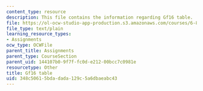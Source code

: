 ```yaml
---
content_type: resource
description: This file contains the information regarding Gf16 table.
file: https://ol-ocw-studio-app-production.s3.amazonaws.com/courses/6-857-network-and-computer-security-spring-2014/348c50615bdadada129c5a6dbaeabc43_gf16_table.txt
file_type: text/plain
learning_resource_types:
- Assignments
ocw_type: OCWFile
parent_title: Assignments
parent_type: CourseSection
parent_uid: 144107b0-9f7f-fc0d-e212-00bcc7c0981e
resourcetype: Other
title: Gf16 table
uid: 348c5061-5bda-dada-129c-5a6dbaeabc43
---
```

